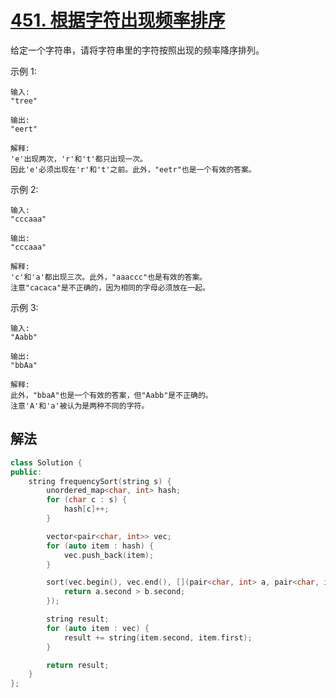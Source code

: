 # [451. 根据字符出现频率排序](https://leetcode-cn.com/problems/sort-characters-by-frequency/)
给定一个字符串，请将字符串里的字符按照出现的频率降序排列。

示例 1:
```
输入:
"tree"

输出:
"eert"

解释:
'e'出现两次，'r'和't'都只出现一次。
因此'e'必须出现在'r'和't'之前。此外，"eetr"也是一个有效的答案。
```
示例 2:
```
输入:
"cccaaa"

输出:
"cccaaa"

解释:
'c'和'a'都出现三次。此外，"aaaccc"也是有效的答案。
注意"cacaca"是不正确的，因为相同的字母必须放在一起。
```
示例 3:
```
输入:
"Aabb"

输出:
"bbAa"

解释:
此外，"bbaA"也是一个有效的答案，但"Aabb"是不正确的。
注意'A'和'a'被认为是两种不同的字符。
```
## 解法
```c++
class Solution {
public:
    string frequencySort(string s) {
        unordered_map<char, int> hash;
        for (char c : s) {
            hash[c]++;
        }

        vector<pair<char, int>> vec;
        for (auto item : hash) {
            vec.push_back(item);
        }

        sort(vec.begin(), vec.end(), [](pair<char, int> a, pair<char, int> b) {
            return a.second > b.second;
        });

        string result;
        for (auto item : vec) {
            result += string(item.second, item.first);
        }

        return result;
    }
};
```
